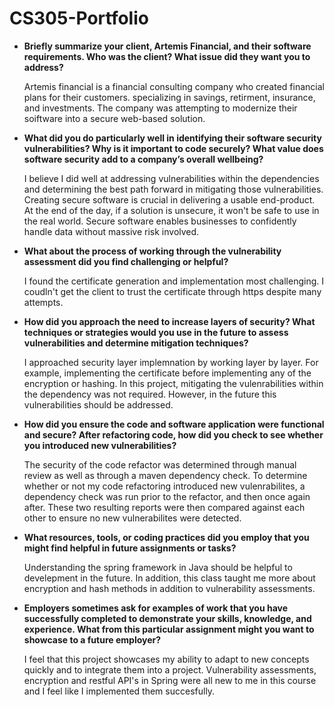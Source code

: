 
# CS305-Portfolio

-   **Briefly summarize your client, Artemis Financial, and their software requirements. Who was the client? What issue did they want you to address?**

	Artemis financial is a financial consulting company who created financial plans for their customers. specializing in savings, retirment, insurance, and investments. The company was attempting to modernize their soiftware into a secure web-based solution.

-   **What did you do particularly well in identifying their software security vulnerabilities? Why is it important to code securely? What value does software security add to a company’s overall wellbeing?**

	  I believe I did well at addressing vulnerabilities within the dependencies and determining the best path forward in mitigating those vulnerabilities. Creating secure software is crucial in delivering a usable end-product. At the end of the day, if a solution is unsecure, it won't be safe to use in the real world. Secure software enables businesses to confidently handle data without massive risk involved.

-   **What about the process of working through the vulnerability assessment did you find challenging or helpful?**

	I found the certificate generation and implementation most challenging. I coudln't get the client to trust the certificate through https despite many attempts.

-   **How did you approach the need to increase layers of security? What techniques or strategies would you use in the future to assess vulnerabilities and determine mitigation techniques?**

	I approached security layer implemnation by working layer by layer. For example, implementing the certificate before implementing any of the encryption or hashing. In this project, mitigating the vulenrabilities within the dependency was not required. However, in the future this vulnerabilities should be addressed.

-   **How did you ensure the code and software application were functional and secure? After refactoring code, how did you check to see whether you introduced new vulnerabilities?**

	The security of the code refactor was determined through manual review as well as through a maven dependency check. To determine whether or not my code refactoring introduced new vulenrabilites, a dependency check was run prior to the refactor, and then once again after. These two resulting reports were then compared against each other to ensure no new vulnerabilites were detected.

-   **What resources, tools, or coding practices did you employ that you might find helpful in future assignments or tasks?**

	Understanding the spring framework in Java should be helpful to develepment in the future. In addition, this class taught me more about encryption and hash methods in addition to vulnerability assessments. 

-   **Employers sometimes ask for examples of work that you have successfully completed to demonstrate your skills, knowledge, and experience. What from this particular assignment might you want to showcase to a future employer?**

	I feel that this project showcases my ability to adapt to new concepts quickly and to integrate them into a project. Vulnerability assessments, encryption and restful API's in Spring were all new to me in this course and I feel like I implemented them succesfully.
